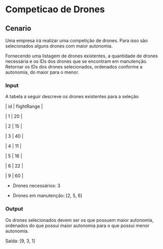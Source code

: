 # Competicao de Drones

## Cenario
Uma empresa irá realizar uma competição de drones. Para isso são selecionados alguns drones com maior autonomia.

Fornecendo uma listagem de drones existentes, a quantidade de drones necessária e os IDs dos drones que se encontram em manutenção. Retornar os IDs dos drones selecionados, ordenados conforme a autonomia, do maior para o menor.



### Input


A tabela a seguir descreve os drones existentes para a seleção



| id | flightRange |

| 1 |         20          |

| 2 |         15          |

| 3 |         40         |

| 4 |          11         |

| 5 |          16         |

| 6 |         22         |

| 9 |        60         |





* Drones necessários: 3

* Drones em manutenção: [2, 5, 6]



### Output
Os drones selecionados devem ser os que possuem maior autonomia, ordenados do que possui maior autonomia para o que possui menor autonomia.



Saída: [9, 3, 1]

